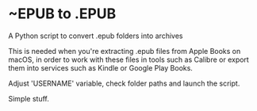 # ~EPUB to .EPUB

A Python script to convert .epub folders into archives

This is needed when you're extracting .epub files from Apple Books on macOS, in order to work with these files in tools such as Calibre or export them into services such as Kindle or Google Play Books.

Adjust 'USERNAME' variable, check folder paths and launch the script.

Simple stuff.
